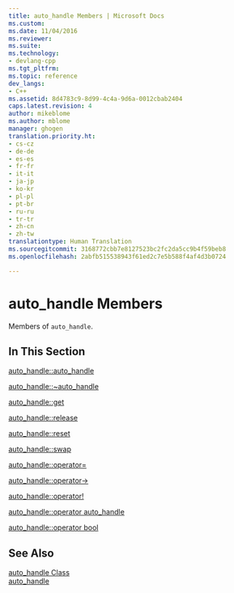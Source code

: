 ```yaml
---
title: auto_handle Members | Microsoft Docs
ms.custom: 
ms.date: 11/04/2016
ms.reviewer: 
ms.suite: 
ms.technology:
- devlang-cpp
ms.tgt_pltfrm: 
ms.topic: reference
dev_langs:
- C++
ms.assetid: 8d4783c9-8d99-4c4a-9d6a-0012cbab2404
caps.latest.revision: 4
author: mikeblome
ms.author: mblome
manager: ghogen
translation.priority.ht:
- cs-cz
- de-de
- es-es
- fr-fr
- it-it
- ja-jp
- ko-kr
- pl-pl
- pt-br
- ru-ru
- tr-tr
- zh-cn
- zh-tw
translationtype: Human Translation
ms.sourcegitcommit: 3168772cbb7e8127523bc2fc2da5cc9b4f59beb8
ms.openlocfilehash: 2abfb515538943f61ed2c7e5b588f4af4d3b0724

---
```

# auto_handle Members
Members of `auto_handle`.  
  
## In This Section  
 [auto_handle::auto_handle](../dotnet/auto-handle-auto-handle.md)  
  
 [auto_handle::~auto_handle](../dotnet/auto-handle-tilde-auto-handle.md)  
  
 [auto_handle::get](../dotnet/auto-handle-get.md)  
  
 [auto_handle::release](../dotnet/auto-handle-release.md)  
  
 [auto_handle::reset](../dotnet/auto-handle-reset.md)  
  
 [auto_handle::swap](../dotnet/auto-handle-swap.md)  
  
 [auto_handle::operator=](../dotnet/auto-handle-operator-assign.md)  
  
 [auto_handle::operator->](../dotnet/auto-handle-operator-arrow.md)  
  
 [auto_handle::operator!](../dotnet/auto-handle-operator-logical-not.md)  
  
 [auto_handle::operator auto_handle](../dotnet/auto-handle-operator-auto-handle.md)  
  
 [auto_handle::operator bool](../dotnet/auto-handle-operator-bool.md)  
  
## See Also  
 [auto_handle Class](../dotnet/auto-handle-class.md)   
 [auto_handle](../dotnet/auto-handle.md)


<!--HONumber=Jan17_HO2-->


